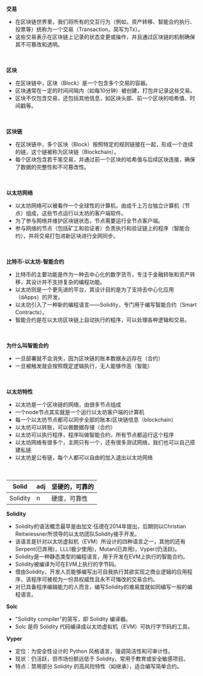 **交易**
- 在区块链世界里，我们将所有的交互行为（例如，资产转移、智能合约执行、投票等）统称为一个交易（Transaction，简写为Tx）。
- 这些交易表示在区块链上记录的状态变更或操作，并且通过区块链的机制确保其不可篡改和透明。

　

**区块**
- 在区块链中，区块（Block）是一个包含多个交易的容器。
- 区块通常在一定的时间间隔内（如每10分钟）被创建，打包并记录这些交易。
- 区块不仅包含交易，还包括其他信息，如区块头部、前一个区块的哈希值、时间戳等。

　

**区块链**
- 在区块链中，多个区块（Block）按照特定的规则链接在一起，形成一个连续的链，这个链被称为区块链（Blockchain）。
- 每个区块包含若干笔交易，并通过前一个区块的哈希值与后续区块连接，确保了数据的完整性和不可篡改性。

　

**以太坊网络**
- 以太坊网络可以被看作一个全球性的计算机，由成千上万台独立计算机（节点）组成，这些节点运行以太坊的客户端软件。
- 为了参与网络并维护区块链状态，节点需要运行全节点客户端。
- 参与网络的节点（包括矿工和验证者）负责执行和验证链上的程序（智能合约），并将交易打包进新区块进行全网同步。

　

**比特币-以太坊-智能合约**
- 比特币的主要功能是作为一种去中心化的数字货币，专注于金融转账和资产转移，其设计并不支持复杂的编程功能。
- 以太坊则是一个更先进的平台，其设计目的是为了支持去中心化应用（dApps）的开发。
- 以太坊引入了一种新的编程语言——Solidity，专门用于编写智能合约（Smart Contracts）。
- 智能合约是在以太坊区块链上自动执行的程序，可以处理各种逻辑和交易。

　

**为什么叫智能合约**
- 一旦部署就不会消失，因为区块链的账本数据永远存在（合约）
- 一旦被触发就会按照既定逻辑执行，无人能够作恶（智能）

　

**以太坊特性**
- 以太坊是一个区块链的网络，由很多节点组成
- 一个node节点其实就是一个运行以太坊客户端的计算机
- 每一个以太坊节点都可以同步全部的账本/区块链信息（blockchain）
- 以太坊可以转账，可以做数据存储（合约）
- 以太坊可以执行程序，程序叫做智能合约，所有节点都运行这个程序
- 以太坊网络有很多个，主网只有一个，还有很多测试网络，我们也可以自己搭建私链
- 以太坊是公有链，每个人都可以自由的加入退出以太坊网络

　

| Solid     | adj   | 坚硬的，可靠的 |
| ------    | ------| ------------- |
| Solidity  | n     | 硬度，可靠性   |

**Solidity**
- Solidity的语法概念最早是由加文·伍德在2014年提出，后期则以Christian Reitwiessner所领导的以太坊团队Solidity接手开发。
- 该语言是针对以太坊虚拟机（EVM）所设计的四种语言之一，其他的还有Serpent(已弃用)，LLL(极少使用)，Mutan(已弃用)，Vyper(仍活跃)。
- Solidity是一种静态类型的编程语言，用于开发在EVM上执行的智能合约。 
- Solidity被编译为可在EVM上执行的字节码。
- 借由Solidity，开发人员能够编写出可自我执行其欲实现之商业逻辑的应用程序，该程序可被视为一份具权威性且永不可悔改的交易合约。
- 对已具备程序编辑能力的人而言，编写Solidity的难易度就如同编写一般的编程语言。

**Solc**
- "Solidity compiler"的简写，即 Solidity 编译器。
- Solc 是将 Solidity 代码编译成以太坊虚拟机（EVM）可执行字节码的工具。

**Vyper**
- 定位：为安全性设计的 Python 风格语言，强调简洁性和可审计性。
- 现状：仍活跃，但市场份额远低于 Solidity，常用于教育或安全敏感项目。
- 特点：禁用部分 Solidity 的高风险特性（如继承），适合编写简单合约。
